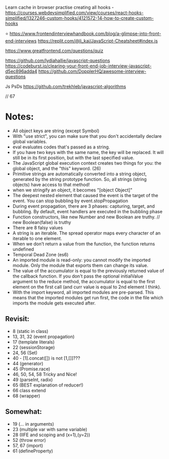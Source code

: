 Learn cache in browser
practise creating all hooks - https://courses.webdevsimplified.com/view/courses/react-hooks-simplified/1327246-custom-hooks/4121572-14-how-to-create-custom-hooks

⭐️ https://www.frontendinterviewhandbook.com/blog/a-glimpse-into-front-end-interviews
https://replit.com/@li_kai/JavaScript-Cheatsheet#index.js

https://www.greatfrontend.com/questions/quiz

https://github.com/lydiahallie/javascript-questions
https://codeburst.io/clearing-your-front-end-job-interview-javascript-d5ec896adda4
https://github.com/DopplerHQ/awesome-interview-questions

Js PsDs
https://github.com/trekhleb/javascript-algorithms

// 67

# Notes:

- All object keys are string (except Symbol)
- With "use strict", you can make sure that you don't accidentally declare global variables.
- eval evaluates codes that's passed as a string.
- If you have two keys with the same name, the key will be replaced. It will still be in its first position, but with the last specified value.
- The JavaScript global execution context creates two things for you: the global object, and the "this" keyword. (26)
- Primitive strings are automatically converted into a string object, generated by the string prototype function. So, all strings (string objects) have access to that method!
- when we stringify an object, it becomes "[object Object]"
- The deepest nested element that caused the event is the target of the event. You can stop bubbling by event.stopPropagation
- During event propagation, there are 3 phases: capturing, target, and bubbling. By default, event handlers are executed in the bubbling phase
- Function constructors, like new Number and new Boolean are truthy. // new Boolean(false) is truthy
- There are 8 falsy values
- A string is an iterable. The spread operator maps every character of an iterable to one element.
- When we don’t return a value from the function, the function returns undefined
- Temporal Dead Zone (es6)
- An imported module is read-only: you cannot modify the imported module. Only the module that exports them can change its value.
- The value of the accumulator is equal to the previously returned value of the callback function. If you don't pass the optional initialValue argument to the reduce method, the accumulator is equal to the first element on the first call (and curr value is equal to 2nd element I think).
- With the import keyword, all imported modules are pre-parsed. This means that the imported modules get run first, the code in the file which imports the module gets executed after.

## Revisit:

- 8 (static in class)
- 13, 31, 32 (event propagation)
- 17 (template literals)
- 22 (sessionStorage)
- 24, 56 (Set)
- 40 - [1].concat([]) is not [1,[]]???
- 44 (generator)
- 45 (Promise.race)
- 46, 50, 54, 58 Tricky and Nice!
- 49 (parseInt, radix)
- 65 (BEST explanation of reducer!)
- 66 class extend
- 68 (wrapper)

## Somewhat:

- 19 (… in arguments)
- 23 (multiple var with same variable)
- 28 (IIFE and scoping and (x=1),(y=2))
- 52 (throw error)
- 57, 67 (import)
- 61 (defineProperty)
